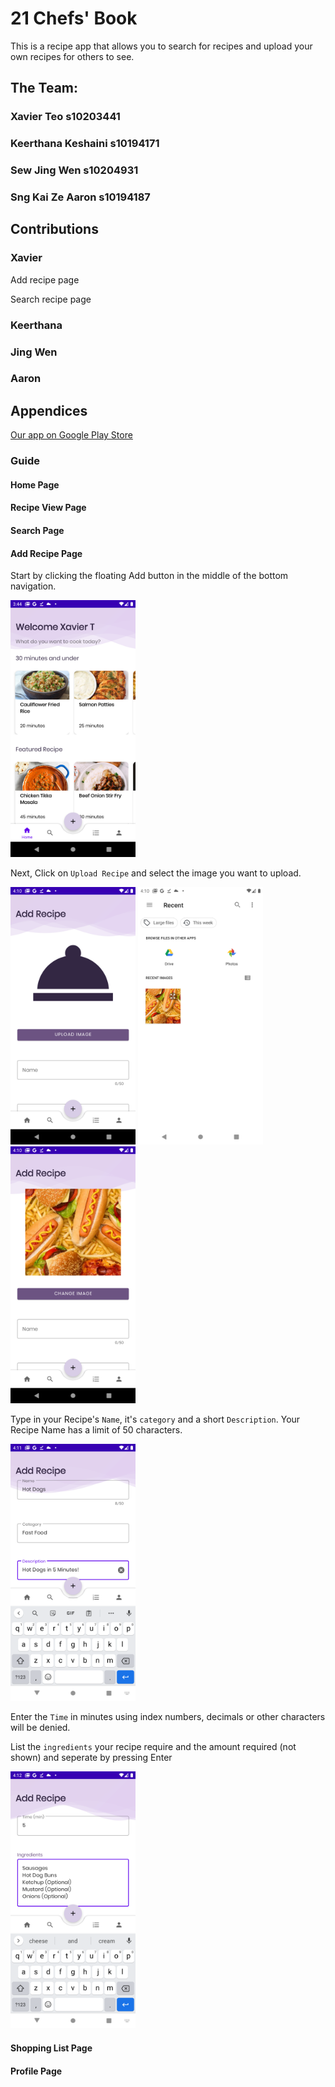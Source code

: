 # 21 Chefs' Book
This is a recipe app that allows you to search for recipes and upload your own recipes for others to see.

## The Team:
### Xavier Teo              s10203441
### Keerthana Keshaini      s10194171 
### Sew Jing Wen            s10204931
### Sng Kai Ze Aaron        s10194187

## Contributions
### Xavier
Add recipe page

Search recipe page
### Keerthana

### Jing Wen

### Aaron

## Appendices
[Our app on Google Play Store](https://play.google.com/store/apps/details?id=sg.edu.np.madassignment_chefsbook)

### Guide

#### Home Page

#### Recipe View Page

#### Search Page

#### Add Recipe Page
Start by clicking the floating Add button in the middle of the bottom navigation.

<img src="/README_Images/Screenshot_1627746290.png?raw=true" width="200">

Next, Click on `Upload Recipe` and select the image you want to upload.

<img src="/README_Images/Screenshot_1627747817.png?raw=true" width="200">
<img src="/README_Images/Screenshot_1627747823.png?raw=true" width="200">
<img src="/README_Images/Screenshot_1627747826.png?raw=true" width="200">

Type in your Recipe's `Name`, it's `category` and a short `Description`. Your Recipe Name has a limit of 50 characters.

<img src="/README_Images/Screenshot_1627747900.png?raw=true" width="200">

Enter the `Time` in minutes using index numbers, decimals or other characters will be denied.

List the `ingredients` your recipe require and the amount required \(not shown\) and seperate by pressing Enter

<img src="/README_Images/Screenshot_1627747961.png?raw=true" width="200">

#### Shopping List Page

#### Profile Page